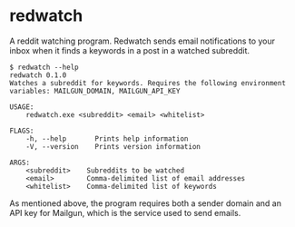 # redwatch

A reddit watching program. Redwatch sends email notifications to your inbox when it finds a keywords in a post in a watched subreddit.

```shell
$ redwatch --help
redwatch 0.1.0
Watches a subreddit for keywords. Requires the following environment variables: MAILGUN_DOMAIN, MAILGUN_API_KEY

USAGE:
    redwatch.exe <subreddit> <email> <whitelist>

FLAGS:
    -h, --help       Prints help information
    -V, --version    Prints version information

ARGS:
    <subreddit>    Subreddits to be watched
    <email>        Comma-delimited list of email addresses
    <whitelist>    Comma-delimited list of keywords
```

As mentioned above, the program requires both a sender domain and an API key for Mailgun, which is the service used to send emails.
